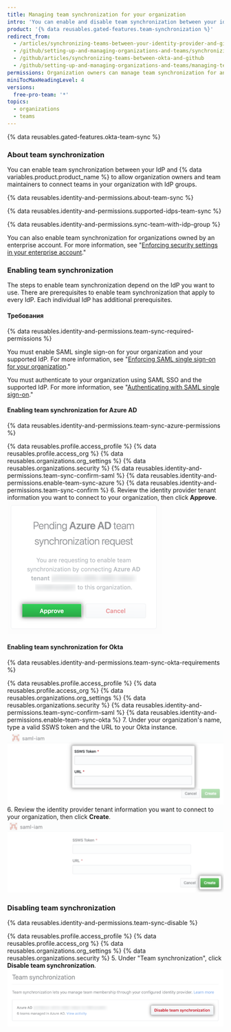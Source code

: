 ```yaml
---
title: Managing team synchronization for your organization
intro: 'You can enable and disable team synchronization between your identity provider (IdP) and your organization on {% data variables.product.product_name %}.'
product: '{% data reusables.gated-features.team-synchronization %}'
redirect_from:
  - /articles/synchronizing-teams-between-your-identity-provider-and-github
  - /github/setting-up-and-managing-organizations-and-teams/synchronizing-teams-between-your-identity-provider-and-github
  - /github/articles/synchronizing-teams-between-okta-and-github
  - /github/setting-up-and-managing-organizations-and-teams/managing-team-synchronization-for-your-organization
permissions: Organization owners can manage team synchronization for an organization.
miniTocMaxHeadingLevel: 4
versions:
  free-pro-team: '*'
topics:
  - organizations
  - teams
---
```


{% data reusables.gated-features.okta-team-sync %}

### About team synchronization

You can enable team synchronization between your IdP and {% data variables.product.product_name %} to allow organization owners and team maintainers to connect teams in your organization with IdP groups.

{% data reusables.identity-and-permissions.about-team-sync %}

{% data reusables.identity-and-permissions.supported-idps-team-sync %}

{% data reusables.identity-and-permissions.sync-team-with-idp-group %}

You can also enable team synchronization for organizations owned by an enterprise account. For more information, see "[Enforcing security settings in your enterprise account](/github/setting-up-and-managing-your-enterprise/enforcing-security-settings-in-your-enterprise-account)."

### Enabling team synchronization

The steps to enable team synchronization depend on the IdP you want to use. There are prerequisites to enable team synchronization that apply to every IdP. Each individual IdP has additional prerequisites.

#### Требования

{% data reusables.identity-and-permissions.team-sync-required-permissions %}

You must enable SAML single sign-on for your organization and your supported IdP. For more information, see "[Enforcing SAML single sign-on for your organization](/articles/enforcing-saml-single-sign-on-for-your-organization)."

You must authenticate to your organization using SAML SSO and the supported IdP. For more information, see "[Authenticating with SAML single sign-on](/articles/authenticating-with-saml-single-sign-on)."

#### Enabling team synchronization for Azure AD

{% data reusables.identity-and-permissions.team-sync-azure-permissions %}

{% data reusables.profile.access_profile %}
{% data reusables.profile.access_org %}
{% data reusables.organizations.org_settings %}
{% data reusables.organizations.security %}
{% data reusables.identity-and-permissions.team-sync-confirm-saml %}
{% data reusables.identity-and-permissions.enable-team-sync-azure %}
{% data reusables.identity-and-permissions.team-sync-confirm %}
6. Review the identity provider tenant information you want to connect to your organization, then click **Approve**. ![Pending request to enable team synchronization to a specific IdP tenant with option to approve or cancel request](/assets/images/help/teams/approve-team-synchronization.png)

#### Enabling team synchronization for Okta

{% data reusables.identity-and-permissions.team-sync-okta-requirements %}

{% data reusables.profile.access_profile %}
{% data reusables.profile.access_org %}
{% data reusables.organizations.org_settings %}
{% data reusables.organizations.security %}
{% data reusables.identity-and-permissions.team-sync-confirm-saml %}
{% data reusables.identity-and-permissions.enable-team-sync-okta %}
7. Under your organization's name, type a valid SSWS token and the URL to your Okta instance. ![Enable team synchronization Okta organization form](/assets/images/help/teams/confirm-team-synchronization-okta-organization.png)
6. Review the identity provider tenant information you want to connect to your organization, then click **Create**. ![Enable team synchronization create button](/assets/images/help/teams/confirm-team-synchronization-okta.png)

### Disabling team synchronization

{% data reusables.identity-and-permissions.team-sync-disable %}

{% data reusables.profile.access_profile %}
{% data reusables.profile.access_org %}
{% data reusables.organizations.org_settings %}
{% data reusables.organizations.security %}
5. Under "Team synchronization", click **Disable team synchronization**. ![Disable team synchronization](/assets/images/help/teams/disable-team-synchronization.png)
